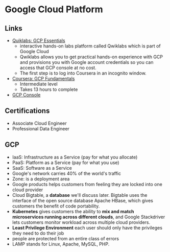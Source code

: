 # Google Cloud Platform

## Links
* [Quiklabs: GCP Essentials](https://google.qwiklabs.com/quests/23)
  * interactive hands-on labs platform called Qwiklabs which is part of Google Cloud
  * Qwiklabs allows you to get practical hands-on experience with GCP and provisions you with Google account credentials so you can access that GCP console at no cost.
  * The first step is to log into Coursera in an incognito window.
* [Coursera:  GCP Fundamentals](https://www.coursera.org/learn/gcp-fundamentals)
  * Intermediate level
  * Takes 13 hours to complete
* [GCP Console](console.cloud.google.com/home/dashboard)

## Certifications
* Associate Cloud Engineer
* Professional Data Engineer

## GCP
* IaaS:  Infrastructure as a Service (pay for what you allocate)
* PaaS:  Platform as a Service (pay for what you use)
* SaaS:  Software as a Service
* Google's network carries 40% of the world's traffic
* Zone:  is a deployment area
* Google products helps customers from feeling they are locked into one cloud provider
* Cloud Bigtable, a **database** we'll discuss later. Bigtable uses the interface of the open source database Apache HBase, which gives customers the benefit of code portability. 
* **Kubernetes** gives customers the ability to **mix and match microservices running across different clouds**, and Google Stackdriver lets customers monitor workload across multiple cloud providers.
* **Least Privilege Environment**  each user should only have the privileges they need to do their job
 * people are protected from an entire class of errors
* LAMP stands for Linux, Apache, MySQL, PHP.
